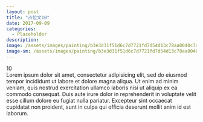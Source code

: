```yaml
---
layout: post
title: "占位文10"
date: 2017-09-09
categories:
  - Placeholder
description:
image: /assets/images/painting/b3e3d31f51d6c7d7721fd7d54d13c78aa0040c7d3a20d-2ZluZV_fw658.jpg
image-sm: /assets/images/painting/b3e3d31f51d6c7d7721fd7d54d13c78aa0040c7d3a20d-2ZluZV_fw658.jpg
---
```

10  
Lorem ipsum dolor sit amet, consectetur adipisicing elit, sed do eiusmod tempor incididunt ut labore et dolore magna aliqua. Ut enim ad minim veniam, quis nostrud exercitation ullamco laboris nisi ut aliquip ex ea commodo consequat. Duis aute irure dolor in reprehenderit in voluptate velit esse cillum dolore eu fugiat nulla pariatur. Excepteur sint occaecat cupidatat non proident, sunt in culpa qui officia deserunt mollit anim id est laborum.
